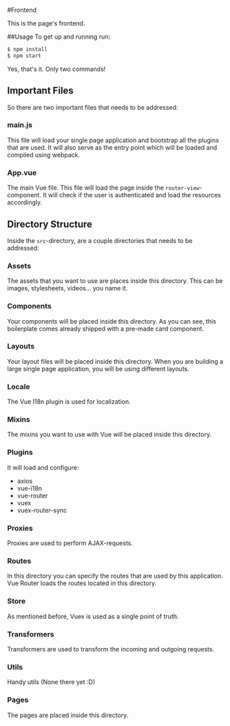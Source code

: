 #Frontend

This is the page's frontend.

##Usage
To get up and running run:
``` bash
$ npm install
$ npm start
```
Yes, that's it. Only two commands!

## Important Files ##
So there are two important files that needs to be addressed:

### main.js ###
This file will load your single page application and bootstrap all the plugins that are used.
It will also serve as the entry point which will be loaded and compiled using webpack.

### App.vue ###
The main Vue file.
This file will load the page inside the `router-view`-component.
It will check if the user is authenticated and load the resources accordingly.

## Directory Structure ##
Inside the `src`-directory, are a couple directories that needs to be addressed:

### Assets ###
The assets that you want to use are places inside this directory.
This can be images, stylesheets, videos... you name it.

### Components ###
Your components will be placed inside this directory.
As you can see, this boilerplate comes already shipped with a pre-made card component.

### Layouts ###
Your layout files will be placed inside this directory.
When you are building a large single page application, you will be using different layouts.

### Locale ###
The Vue I18n plugin is used for localization.

### Mixins ###
The mixins you want to use with Vue will be placed inside this directory.

### Plugins ###
It will load and configure:
 - axios
 - vue-i18n
 - vue-router
 - vuex
 - vuex-router-sync

### Proxies ###
Proxies are used to perform AJAX-requests.

### Routes ###
In this directory you can specify the routes that are used by this application.
Vue Router loads the routes located in this directory.

### Store ###
As mentioned before, Vuex is used as a single point of truth.

### Transformers ###
Transformers are used to transform the incoming and outgoing requests.

### Utils ###
Handy utils
(None there yet :D)
### Pages ###
The pages are placed inside this directory.
